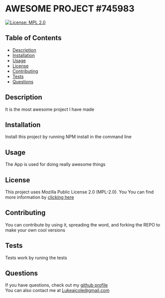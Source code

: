 # AWESOME PROJECT #745983
[![License: MPL 2.0](https://img.shields.io/badge/License-MPL%202.0-brightgreen.svg)](https://opensource.org/licenses/MPL-2.0)
## Table of Contents
- [Description](#description)  
- [Installation](#installation)  
- [Usage](#usage)  
- [License](#license)  
- [Contributing](#contributing)  
- [Tests](#tests)  
- [Questions](#questions)  
## Description
It is the most awesome project I have made
## Installation
Install this project by running NPM install in the command line
## Usage
The App is used for doing really awesome things
## License
This project uses Mozilla Public License 2.0 (MPL-2.0). You You can find more information by [clicking here](https://opensource.org/licenses/MPL-2.0)
## Contributing
You can contribute by using it, spreading the word, and forking the REPO to make your own cool versions
## Tests
Tests work by runing the tests
## Questions
If you have questions, check out my [github profile](https://github.com/lukeajcole)
          <br />You can also contact me at Lukeajcole@gmail.com